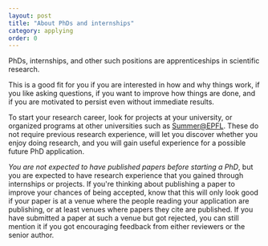 ```yaml
---
layout: post
title: "About PhDs and internships"
category: applying
order: 0
---
```


PhDs, internships, and other such positions are apprenticeships in scientific research.

This is a good fit for you if you are interested in how and why things work, if you like asking questions,
if you want to improve how things are done, and if you are motivated to persist even without immediate results.

To start your research career, look for projects at your university, or organized programs at other universities such as [Summer@EPFL](https://summer.epfl.ch/).
These do not require previous research experience, will let you discover whether you enjoy doing research, and you will gain useful experience for a possible future PhD application.

_You are not expected to have published papers before starting a PhD_, but you are expected to have research experience that you gained through internships or projects.
If you're thinking about publishing a paper to improve your chances of being accepted, know that this will only look good if your paper is at a venue where
the people reading your application are publishing, or at least venues where papers they cite are published.
If you have submitted a paper at such a venue but got rejected, you can still mention it if you got encouraging feedback from either reviewers or the senior author.
